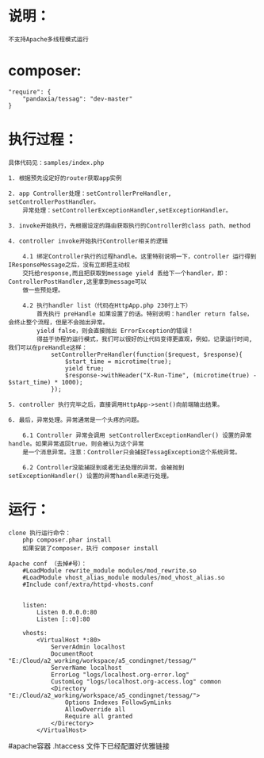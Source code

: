 # 说明：
    不支持Apache多线程模式运行

# composer:
    "require": {
        "pandaxia/tessag": "dev-master"
    }

# 执行过程：
    具体代码见：samples/index.php

    1. 根据预先设定好的router获取app实例

    2. app Controller处理：setControllerPreHandler, setControllerPostHandler。
        异常处理：setControllerExceptionHandler,setExceptionHandler。

    3. invoke开始执行，先根据设定的路由获取执行的Controller的class path、method

    4. controller invoke开始执行Controller相关的逻辑

        4.1 绑定Controller执行的过程handle。这里特别说明一下，controller 运行得到IResponseMessage之后，没有立即把主动权
        交托给response,而且把获取到message yield 丢给下一个handler，即：ControllerPostHandler,这里拿到message可以
        做一些预处理。

        4.2 执行handler list（代码在HttpApp.php 230行上下）
            首先执行 preHandle 如果设置了的话。特别说明：handler return false，会终止整个流程，但是不会抛出异常。
            yield false，则会直接抛出 ErrorException的错误！
            得益于协程的运行模式，我们可以很好的让代码变得更直观，例如，记录运行时间,我们可以在preHandle这样：
                setControllerPreHandler(function($request, $response){
                    $start_time = microtime(true);
                    yield true;
                    $response->withHeader("X-Run-Time", (microtime(true) - $start_time) * 1000);
                });

    5. controller 执行完毕之后，直接调用HttpApp->sent()向前端输出结果。

    6. 最后，异常处理。异常通常是一个头疼的问题。

        6.1 Controller 异常会调用 setControllerExceptionHandler() 设置的异常handle。如果异常返回true，则会被认为这个异常
        是一个消息异常。注意：Controller只会捕捉TessagException这个系统异常。

        6.2 Controller没能捕捉到或者无法处理的异常，会被抛到setExceptionHandler() 设置的异常handle来进行处理。

# 运行：
    clone 执行运行命令：
        php composer.phar install
        如果安装了composer，执行 composer install

    Apache conf （去掉#号）：
        #LoadModule rewrite_module modules/mod_rewrite.so
        #LoadModule vhost_alias_module modules/mod_vhost_alias.so
        #Include conf/extra/httpd-vhosts.conf


        listen:
            Listen 0.0.0.0:80
            Listen [::0]:80

        vhosts:
            <VirtualHost *:80>
                ServerAdmin localhost
                DocumentRoot "E:/Cloud/a2_working/workspace/a5_condingnet/tessag/"
                ServerName localhost
                ErrorLog "logs/localhost.org-error.log"
                CustomLog "logs/localhost.org-access.log" common
                <Directory "E:/Cloud/a2_working/workspace/a5_condingnet/tessag/">
                    Options Indexes FollowSymLinks
                    AllowOverride all
                    Require all granted
                </Directory>
            </VirtualHost>

#apache容器
    .htaccess 文件下已经配置好优雅链接
